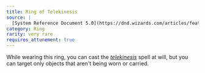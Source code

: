 ```yaml
---
title: Ring of Telekinesis
source: |
  [System Reference Document 5.0](https://dnd.wizards.com/articles/features/systems-reference-document-srd)
category: Ring
rarity: very rare
requires_attunement: true
---
```


While wearing this ring, you can cast the [*telekinesis*](/spells/telekinesis/) spell at will, but you can target only objects that aren't being worn or carried.
